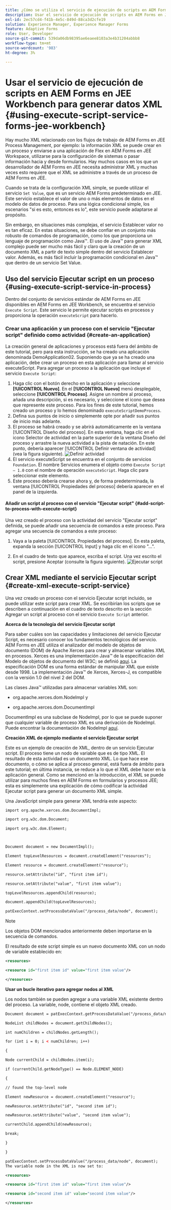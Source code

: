 ```yaml
---
title: ¿Cómo se utiliza el servicio de ejecución de scripts en AEM Forms en JEE Workbench para generar datos XML?
description: Usar el servicio de ejecución de scripts en AEM Forms en JEE Workbench para generar datos XML
exl-id: 2ec57cd4-f41b-4e5c-849d-88ca3d2cfe19
solution: Experience Manager, Experience Manager Forms
feature: Adaptive Forms
role: User, Developer
source-git-commit: 539da06db98395ae6eaee8103a3e4b31204abbb8
workflow-type: tm+mt
source-wordcount: '983'
ht-degree: 3%

---
```


# Usar el servicio de ejecución de scripts en AEM Forms en JEE Workbench para generar datos XML {#using-execute-script-service-forms-jee-workbench}

Hay mucho XML relacionado con los flujos de trabajo de AEM Forms en JEE Process Management, por ejemplo: la información XML se puede crear en un proceso y enviarse a una aplicación de Flex en AEM Forms en JEE Workspace, utilizarse para la configuración de sistemas o pasar información hacia y desde formularios. Hay muchos casos en los que un desarrollador de AEM Forms en JEE necesita administrar XML y muchas veces esto requiere que el XML se administre a través de un proceso de AEM Forms en JEE.

Cuando se trata de la configuración XML simple, se puede utilizar el servicio `Set Value`, que es un servicio AEM Forms predeterminado en JEE. Este servicio establece el valor de uno o más elementos de datos en el modelo de datos de proceso. Para una lógica condicional simple, los escenarios &quot;si es esto, entonces es lo&quot;, este servicio puede adaptarse al propósito.

Sin embargo, en situaciones más complejas, el servicio Establecer valor no es tan eficaz. En estas situaciones, se debe confiar en un conjunto más robusto de comandos de programación, como los que proporciona un lenguaje de programación como Java™. El uso de Java™ para generar XML complejo puede ser mucho más fácil y claro que la creación de un documento XML a partir de texto simple dentro del servicio Establecer valor. Además, es más fácil incluir la programación condicional en Java™ que dentro de un servicio Set Value.

## Uso del servicio Ejecutar script en un proceso {#using-execute-script-service-in-process}

Dentro del conjunto de servicios estándar de AEM Forms en JEE disponibles en AEM Forms en JEE Workbench, se encuentra el servicio `Execute Script`. Este servicio le permite ejecutar scripts en procesos y proporciona la operación `executeScript` para hacerlo.

### Crear una aplicación y un proceso con el servicio &quot;Ejecutar script&quot; definido como actividad {#create-an-application}

La creación general de aplicaciones y procesos está fuera del ámbito de este tutorial, pero para esta instrucción, se ha creado una aplicación denominada DemoApplication02. Suponiendo que ya se ha creado una aplicación, debe crear un proceso en esta aplicación para llamar al servicio executeScript. Para agregar un proceso a la aplicación que incluye el servicio `Execute Script`:

1. Haga clic con el botón derecho en la aplicación y seleccione **[!UICONTROL Nuevo]**. En el **[!UICONTROL Nuevo]** menú desplegable, seleccione **[!UICONTROL Proceso]**. Asigne un nombre al proceso, añada una descripción, si es necesario, y seleccione el icono que desea que represente este proceso. Para los fines de este tutorial, hemos creado un proceso y lo hemos denominado `executeScriptDemoProcess`.
1. Defina sus puntos de inicio o simplemente opte por añadir sus puntos de inicio más adelante.
1. El proceso se habrá creado y se abrirá automáticamente en la ventana [!UICONTROL Diseño del proceso]. En esta ventana, haga clic en el icono Selector de actividad en la parte superior de la ventana Diseño del proceso y arrastre la nueva actividad a la pista de natación. En este punto, debería aparecer [!UICONTROL Definir ventana de actividad] (vea la figura siguiente).
   ![Definir actividad](assets/define-activity.jpg)
1. El servicio executeScript se encuentra en el conjunto de servicios `Foundation`. El nombre Servicios enumera el objeto como `Execute Script – 1.0` con el nombre de operación `executeScript`. Haga clic para seleccionar este elemento.
1. Este proceso debería crearse ahora y, de forma predeterminada, la ventana [!UICONTROL Propiedades del proceso] debería aparecer en el panel de la izquierda.

#### Añadir un script al proceso con el servicio &quot;Ejecutar script&quot; {#add-script-to-process-with-execute-script}

Una vez creado el proceso con la actividad del servicio &quot;Ejecutar script&quot; definida, se puede añadir una secuencia de comandos a este proceso. Para agregar una secuencia de comandos a este proceso:

1. Vaya a la paleta [!UICONTROL Propiedades del proceso]. En esta paleta, expanda la sección [!UICONTROL Input] y haga clic en el icono &quot;...&quot;.

1. En el cuadro de texto que aparece, escriba el script. Una vez escrito el script, presione Aceptar (consulte la figura siguiente).
   ![Ejecutar script](assets/execute-script.jpg)

## Crear XML mediante el servicio Ejecutar script {#create-xml-execute-script-service}

Una vez creado un proceso con el servicio Ejecutar script incluido, se puede utilizar este script para crear XML. Se escribirían los scripts que se describen a continuación en el cuadro de texto descrito en la sección Agregar un script al proceso con el servicio `Execute Script` anterior.

**Acerca de la tecnología del servicio Ejecutar script**

Para saber cuáles son las capacidades y limitaciones del servicio Ejecutar Script, es necesario conocer los fundamentos tecnológicos del servicio. AEM Forms en JEE utiliza el analizador del modelo de objetos de documento (DOM) de Apache Xerces para crear y almacenar variables XML en procesos. Xerces es una implementación Java™ de la especificación del Modelo de objetos de documento del W3C; se definió [aquí](https://dom.spec.whatwg.org/). La especificación DOM es una forma estándar de manipular XML que existe desde 1998. La implementación Java™ de Xerces, Xerces-J, es compatible con la versión 1.0 del nivel 2 del DOM.

Las clases Java™ utilizadas para almacenar variables XML son:

* org.apache.xerces.dom.NodeImpl y

* org.apache.xerces.dom.DocumentImpl

DocumentImpl es una subclase de NodeImpl, por lo que se puede suponer que cualquier variable de proceso XML es una derivación de NodeImpl. Puede encontrar la documentación de NodeImpl [aquí](https://xerces.apache.org/xerces-j/apiDocs/org/apache/xerces/dom/NodeImpl.html).

**Creación XML de ejemplo mediante el servicio Ejecutar script**

Este es un ejemplo de creación de XML, dentro de un servicio Ejecutar script. El proceso tiene un nodo de variable que es de tipo XML. El resultado de esta actividad es un documento XML. Lo que hace ese documento, o cómo se aplica al proceso general, está fuera de ámbito para este tutorial; en última instancia, se reduce a lo que el XML debe hacer en la aplicación general. Como se mencionó en la introducción, el XML se puede utilizar para muchos fines en AEM Forms en formularios y procesos JEE; esta es simplemente una explicación de cómo codificar la actividad Ejecutar script para generar un documento XML simple.

Una JavaScript simple para generar XML tendría este aspecto:

```xml
import org.apache.xerces.dom.DocumentImpl;

import org.w3c.dom.Document;

import org.w3c.dom.Element;



Document document = new DocumentImpl();

Element topLevelResources = document.createElement("resources");

Element resource = document.createElement("resource");

resource.setAttribute("id", "first item id");

resource.setAttribute("value", "first item value");

topLevelResources.appendChild(resource);

document.appendChild(topLevelResources);

patExecContext.setProcessDataValue("/process_data/node", document);
```

>[!NOTE]
>
>Los objetos DOM mencionados anteriormente deben importarse en la secuencia de comandos.

El resultado de este script simple es un nuevo documento XML con un nodo de variable establecido en:

```xml
<resources>

<resource id="first item id" value="first item value"/>

</resources>
```

**Usar un bucle iterativo para agregar nodos al XML**

Los nodos también se pueden agregar a una variable XML existente dentro del proceso. La variable, node, contiene el objeto XML creado.

```xml
Document document = patExecContext.getProcessDataValue("/process_data/node");

NodeList childNodes = document.getChildNodes();

int numChildren = childNodes.getLength();

for (int i = 0; i < numChildren; i++)

{

Node currentChild = childNodes.item(i);

if (currentChild.getNodeType() == Node.ELEMENT_NODE)

{

// found the top-level node

Element newResource = document.createElement("resource");

newResource.setAttribute("id", "second item id");

newResource.setAttribute("value", "second item value");

currentChild.appendChild(newResource);

break;

}

}

patExecContext.setProcessDataValue("/process_data/node", document);
The variable node in the XML is now set to:

<resources> 

<resource id="first item id" value="first item value"/> 

<resource id="second item id" value="second item value"/> 

</resources>
```
